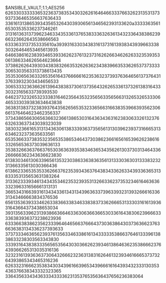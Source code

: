 $ANSIBLE_VAULT;1.1;AES256
62633033333365323637383534303262616464663337663262313531373937336465356637636433
3361613138653934356532643039306561346562393133620a333336356165303535336237346261
31316136313739623463343533613765383336326361343233643838623966323662643538666563
6333633137353335610a393931633034383161373161393834393966333830326464653465613935
64663861623839346539336262376132373162626634626263323539353061386334626564623664
37386262643930343838326635326263623438396635336265373733333065303563313738613435
35353065636332653561643766666162353632373937636465613737643137633932303434656533
30653332363662613964383837306137356432626533613732613831643330323165633739393530
64623732326532333831646235643532356563356566313265326533306465333039383634643838
36383138373238393764356265653532336566316638353966393562306661376464623462356337
37343865663065636632366138653031643634363162383063326132376632633637343039323039
38303236616531313436306138333936373565613130396239373166653136346232373635633561
65353663373835323565353865346437303862366165616539626238616332656536373039636133
35383266363766376530363639353834636534356261303730313464336266666362343636623830
61383034613063396561353230386336383635613133303630313338323231366335613030366436
61386233653535336266376235393436376438343362633439336365313833353135653631383264
31336233393461343435346235323935313266336237353234616463636332396331656661313131
36653431663931613434336134313439636337396339323139326661633631343466663834376536
65613536393334626338366338346338383733626665313330316161393631643664373438653034
39313563396231393866366463363063663665303361643830623966633336383936373238623936
63336638386235623339646465663766643730363864303736366237636636383134336237393633
37373334636562393761356334633861613433333538663764613339613838633238303563343830
33393164383833356565356430303662623934613864636235386662376439366265313035316136
32323161393636373064326662323631383162646132393461666537373264393865343465316236
62633231666235383430343961663965343966616164393432333130353436376638343332323365
3364356334343633343333623135376535636437656236383064
